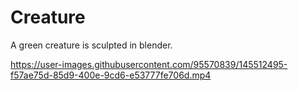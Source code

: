 # Creature

A green creature is sculpted in blender.

https://user-images.githubusercontent.com/95570839/145512495-f57ae75d-85d9-400e-9cd6-e53777fe706d.mp4
